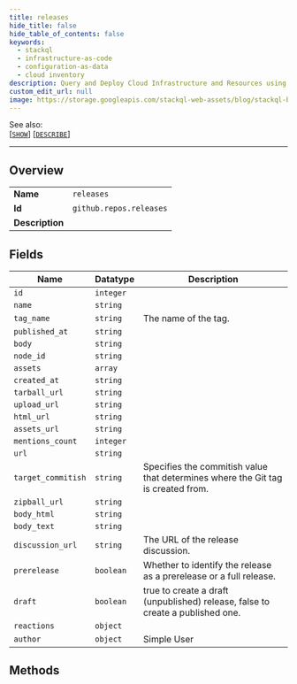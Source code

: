 ```yaml
---
title: releases
hide_title: false
hide_table_of_contents: false
keywords:
  - stackql
  - infrastructure-as-code
  - configuration-as-data
  - cloud inventory
description: Query and Deploy Cloud Infrastructure and Resources using SQL
custom_edit_url: null
image: https://storage.googleapis.com/stackql-web-assets/blog/stackql-blog-post-featured-image.png
---
```

  
    
See also:   
[[` SHOW `]](/docs/language-spec/show) [[` DESCRIBE `]](/docs/language-spec/describe)  
* * * 
## Overview
<table><tbody>
<tr><td><b>Name</b></td><td><code>releases</code></td></tr>
<tr><td><b>Id</b></td><td><code>github.repos.releases</code></td></tr>
<tr><td><b>Description</b></td><td></td></tr>
</tbody></table>

## Fields
| Name | Datatype | Description |
| ---- | -------- | ----------- |
| `id` | `integer` |  |
| `name` | `string` |  |
| `tag_name` | `string` | The name of the tag. |
| `published_at` | `string` |  |
| `body` | `string` |  |
| `node_id` | `string` |  |
| `assets` | `array` |  |
| `created_at` | `string` |  |
| `tarball_url` | `string` |  |
| `upload_url` | `string` |  |
| `html_url` | `string` |  |
| `assets_url` | `string` |  |
| `mentions_count` | `integer` |  |
| `url` | `string` |  |
| `target_commitish` | `string` | Specifies the commitish value that determines where the Git tag is created from. |
| `zipball_url` | `string` |  |
| `body_html` | `string` |  |
| `body_text` | `string` |  |
| `discussion_url` | `string` | The URL of the release discussion. |
| `prerelease` | `boolean` | Whether to identify the release as a prerelease or a full release. |
| `draft` | `boolean` | true to create a draft (unpublished) release, false to create a published one. |
| `reactions` | `object` |  |
| `author` | `object` | Simple User |
## Methods
